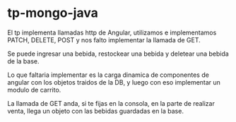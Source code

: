 # tp-mongo-java

El tp implementa llamadas http de Angular, utilizamos e implementamos PATCH, DELETE, POST
y nos falto implementar la llamada de GET.

Se puede ingresar una bebida, restockear una bebida y deletear una bebida de la base.

Lo que faltaria implementar es la carga dinamica de componentes de angular con los objetos
traidos de la DB, y luego con eso implementar un modulo de carrito.

La llamada de GET anda, si te fijas en la consola, en la parte de realizar venta, llega un objeto con las bebidas guardadas en la base. 
